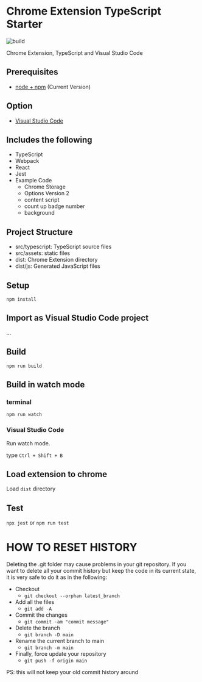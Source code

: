 # Chrome Extension TypeScript Starter

![build](https://github.com/chibat/chrome-extension-typescript-starter/workflows/build/badge.svg)

Chrome Extension, TypeScript and Visual Studio Code

## Prerequisites

* [node + npm](https://nodejs.org/) (Current Version)

## Option

* [Visual Studio Code](https://code.visualstudio.com/)

## Includes the following

* TypeScript
* Webpack
* React
* Jest
* Example Code
    * Chrome Storage
    * Options Version 2
    * content script
    * count up badge number
    * background

## Project Structure

* src/typescript: TypeScript source files
* src/assets: static files
* dist: Chrome Extension directory
* dist/js: Generated JavaScript files

## Setup

```
npm install
```

## Import as Visual Studio Code project

...

## Build

```
npm run build
```

## Build in watch mode

### terminal

```
npm run watch
```

### Visual Studio Code

Run watch mode.

type `Ctrl + Shift + B`

## Load extension to chrome

Load `dist` directory

## Test
`npx jest` or `npm run test`

# HOW TO RESET HISTORY
Deleting the .git folder may cause problems in your git repository. If you want to delete all your commit history but keep the code in its current state, it is very safe to do it as in the following:  
  - Checkout  
    - `git checkout --orphan latest_branch`
  - Add all the files
    - `git add -A`
  - Commit the changes
    - `git commit -am "commit message"`
  - Delete the branch
    - `git branch -D main`
  - Rename the current branch to main
    - `git branch -m main`
  - Finally, force update your repository
    - `git push -f origin main`
  
  
PS: this will not keep your old commit history around